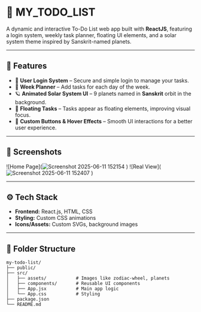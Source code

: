 # 📝 MY_TODO_LIST

A dynamic and interactive To-Do List web app built with **ReactJS**, featuring a login system, weekly task planner, floating UI elements, and a solar system theme inspired by Sanskrit-named planets.

---

## 🚀 Features

- 🔐 **User Login System** – Secure and simple login to manage your tasks.
- 📅 **Week Planner** – Add tasks for each day of the week.
- 🪐 **Animated Solar System UI** – 9 planets named in **Sanskrit** orbit in the background.
- 📌 **Floating Tasks** – Tasks appear as floating elements, improving visual focus.
- 🎨 **Custom Buttons & Hover Effects** – Smooth UI interactions for a better user experience.

---

## 📸 Screenshots

![Home Page](![Screenshot 2025-06-11 152154](https://github.com/user-attachments/assets/f44c5c7c-0695-41e7-afa2-91d9b80a85fb)
)
![Real View](![Screenshot 2025-06-11 152407](https://github.com/user-attachments/assets/62f7eec6-e17b-476d-8312-ef48a871a6c6)
)

---

## ⚙️ Tech Stack

- **Frontend:** React.js, HTML, CSS
- **Styling:** Custom CSS animations
- **Icons/Assets:** Custom SVGs, background images

---

## 📂 Folder Structure

```plaintext
my-todo-list/
├── public/
├── src/
│   ├── assets/           # Images like zodiac-wheel, planets
│   ├── components/       # Reusable UI components
│   ├── App.jsx           # Main app logic
│   └── App.css           # Styling
├── package.json
└── README.md
